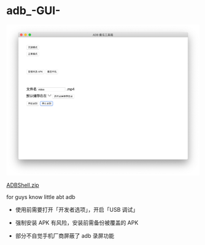 # adb_-GUI-

<img src="https://raw.githubusercontent.com/MartinRGB/adb_-GUI-/master/cover/cover.png" alt="" data-canonical-src="https://raw.githubusercontent.com/MartinRGB/adb_-GUI-/master/cover/cover.png" width="700" />


[ADBShell.zip](https://github.com/MartinRGB/adb_-GUI-/releases/download/v0.1/ADBShell.zip)

for guys know little abt adb

- 使用前需要打开「开发者选项」，开启「USB 调试」

- 强制安装 APK 有风险，安装前需备份被覆盖的 APK

- 部分不自觉手机厂商屏蔽了 adb 录屏功能
